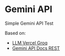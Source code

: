 # Gemini API

Simple Gemini API Test

Based on:
* [LLM Vercel Groq](https://github.com/eniompw/LLMVercelGroq)
* [Gemini API Docs REST](https://ai.google.dev/gemini-api/docs/get-started/tutorial?lang=rest#text-only_input)
